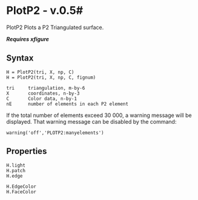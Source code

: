 # PlotP2 - v.0.5#
PlotP2 Plots a P2 Triangulated surface.

***Requires xfigure***
## Syntax ##
    H = PlotP2(tri, X, np, C)
	H = PlotP2(tri, X, np, C, fignum)

	tri  	triangulation, m-by-6
	X  		coordinates, n-by-3
	C       Color data, n-by-1
	nE      number of elements in each P2 element

If the total number of elements exceed 30 000, a warning message will be displayed. That warning message can be disabled by the command:

	warning('off','PLOTP2:manyelements')

## Properties ##
	H.light
	H.patch
	H.edge

	H.EdgeColor
   	H.FaceColor